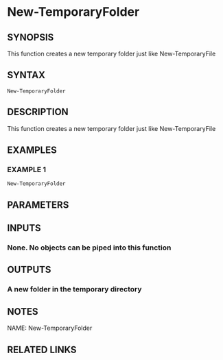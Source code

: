 # New-TemporaryFolder

## SYNOPSIS
This function creates a new temporary folder just like New-TemporaryFile

## SYNTAX

```
New-TemporaryFolder
```

## DESCRIPTION
This function creates a new temporary folder just like New-TemporaryFile

## EXAMPLES

### EXAMPLE 1
```
New-TemporaryFolder
```

## PARAMETERS

## INPUTS

### None. No objects can be piped into this function
## OUTPUTS

### A new folder in the temporary directory
## NOTES
NAME: New-TemporaryFolder

## RELATED LINKS
